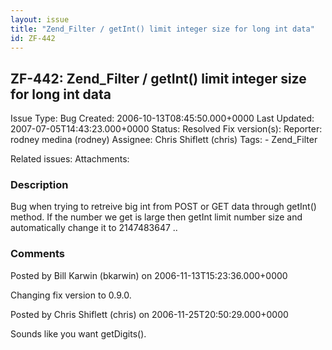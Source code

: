```yaml
---
layout: issue
title: "Zend_Filter / getInt() limit integer size for long int data"
id: ZF-442
---
```


ZF-442: Zend\_Filter / getInt() limit integer size for long int data
--------------------------------------------------------------------

 Issue Type: Bug Created: 2006-10-13T08:45:50.000+0000 Last Updated: 2007-07-05T14:43:23.000+0000 Status: Resolved Fix version(s): 
 Reporter:  rodney medina (rodney)  Assignee:  Chris Shiflett (chris)  Tags: - Zend\_Filter
 
 Related issues: 
 Attachments: 
### Description

Bug when trying to retreive big int from POST or GET data through getInt() method. If the number we get is large then getInt limit number size and automatically change it to 2147483647 ..

 

 

### Comments

Posted by Bill Karwin (bkarwin) on 2006-11-13T15:23:36.000+0000

Changing fix version to 0.9.0.

 

 

Posted by Chris Shiflett (chris) on 2006-11-25T20:50:29.000+0000

Sounds like you want getDigits().

 

 